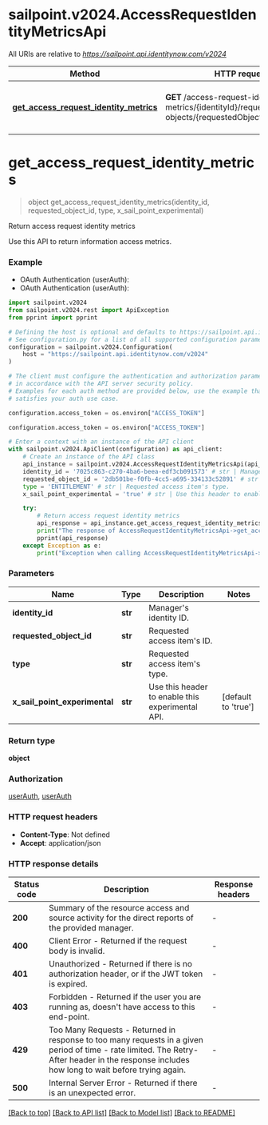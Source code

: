 # sailpoint.v2024.AccessRequestIdentityMetricsApi

All URIs are relative to *https://sailpoint.api.identitynow.com/v2024*

Method | HTTP request | Description
------------- | ------------- | -------------
[**get_access_request_identity_metrics**](AccessRequestIdentityMetricsApi.md#get_access_request_identity_metrics) | **GET** /access-request-identity-metrics/{identityId}/requested-objects/{requestedObjectId}/type/{type} | Return access request identity metrics


# **get_access_request_identity_metrics**
> object get_access_request_identity_metrics(identity_id, requested_object_id, type, x_sail_point_experimental)

Return access request identity metrics

Use this API to return information access metrics.

### Example

* OAuth Authentication (userAuth):
* OAuth Authentication (userAuth):

```python
import sailpoint.v2024
from sailpoint.v2024.rest import ApiException
from pprint import pprint

# Defining the host is optional and defaults to https://sailpoint.api.identitynow.com/v2024
# See configuration.py for a list of all supported configuration parameters.
configuration = sailpoint.v2024.Configuration(
    host = "https://sailpoint.api.identitynow.com/v2024"
)

# The client must configure the authentication and authorization parameters
# in accordance with the API server security policy.
# Examples for each auth method are provided below, use the example that
# satisfies your auth use case.

configuration.access_token = os.environ["ACCESS_TOKEN"]

configuration.access_token = os.environ["ACCESS_TOKEN"]

# Enter a context with an instance of the API client
with sailpoint.v2024.ApiClient(configuration) as api_client:
    # Create an instance of the API class
    api_instance = sailpoint.v2024.AccessRequestIdentityMetricsApi(api_client)
    identity_id = '7025c863-c270-4ba6-beea-edf3cb091573' # str | Manager's identity ID.
    requested_object_id = '2db501be-f0fb-4cc5-a695-334133c52891' # str | Requested access item's ID.
    type = 'ENTITLEMENT' # str | Requested access item's type.
    x_sail_point_experimental = 'true' # str | Use this header to enable this experimental API. (default to 'true')

    try:
        # Return access request identity metrics
        api_response = api_instance.get_access_request_identity_metrics(identity_id, requested_object_id, type, x_sail_point_experimental)
        print("The response of AccessRequestIdentityMetricsApi->get_access_request_identity_metrics:\n")
        pprint(api_response)
    except Exception as e:
        print("Exception when calling AccessRequestIdentityMetricsApi->get_access_request_identity_metrics: %s\n" % e)
```



### Parameters


Name | Type | Description  | Notes
------------- | ------------- | ------------- | -------------
 **identity_id** | **str**| Manager&#39;s identity ID. | 
 **requested_object_id** | **str**| Requested access item&#39;s ID. | 
 **type** | **str**| Requested access item&#39;s type. | 
 **x_sail_point_experimental** | **str**| Use this header to enable this experimental API. | [default to &#39;true&#39;]

### Return type

**object**

### Authorization

[userAuth](../README.md#userAuth), [userAuth](../README.md#userAuth)

### HTTP request headers

 - **Content-Type**: Not defined
 - **Accept**: application/json

### HTTP response details

| Status code | Description | Response headers |
|-------------|-------------|------------------|
**200** | Summary of the resource access and source activity for the direct reports of the provided manager. |  -  |
**400** | Client Error - Returned if the request body is invalid. |  -  |
**401** | Unauthorized - Returned if there is no authorization header, or if the JWT token is expired. |  -  |
**403** | Forbidden - Returned if the user you are running as, doesn&#39;t have access to this end-point. |  -  |
**429** | Too Many Requests - Returned in response to too many requests in a given period of time - rate limited. The Retry-After header in the response includes how long to wait before trying again. |  -  |
**500** | Internal Server Error - Returned if there is an unexpected error. |  -  |

[[Back to top]](#) [[Back to API list]](../README.md#documentation-for-api-endpoints) [[Back to Model list]](../README.md#documentation-for-models) [[Back to README]](../README.md)

